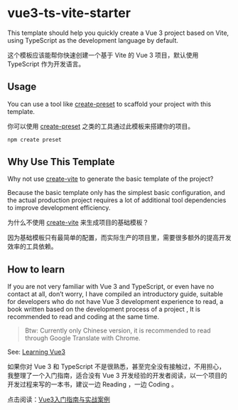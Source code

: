 # vue3-ts-vite-starter

This template should help you quickly create a Vue 3 project based on Vite, using TypeScript as the development language by default.

这个模板应该能帮你快速创建一个基于 Vite 的 Vue 3 项目，默认使用 TypeScript 作为开发语言。

## Usage

You can use a tool like [create-preset](https://github.com/awesome-starter/create-preset) to scaffold your project with this template.

你可以使用 [create-preset](https://github.com/awesome-starter/create-preset) 之类的工具通过此模板来搭建你的项目。

```bash
npm create preset
```

## Why Use This Template

Why not use [create-vite](https://github.com/vitejs/vite/tree/main/packages/create-vite) to generate the basic template of the project?

Because the basic template only has the simplest basic configuration, and the actual production project requires a lot of additional tool dependencies to improve development efficiency.

为什么不使用 [create-vite](https://github.com/vitejs/vite/tree/main/packages/create-vite) 来生成项目的基础模板？

因为基础模板只有最简单的配置，而实际生产的项目里，需要很多额外的提高开发效率的工具依赖。

## How to learn

If you are not very familiar with Vue 3 and TypeScript, or even have no contact at all, don’t worry, I have compiled an introductory guide, suitable for developers who do not have Vue 3 development experience to read, a book written based on the development process of a project , It is recommended to read and coding at the same time.

> Btw: Currently only Chinese version, it is recommended to read through Google Translate with Chrome.

See: [Learning Vue3](https://vue3.chengpeiquan.com/)

如果你对 Vue 3 和 TypeScript 不是很熟悉，甚至完全没有接触过，不用担心，我整理了一个入门指南，适合没有 Vue 3 开发经验的开发者阅读，以一个项目的开发过程来写的一本书，建议一边 Reading ，一边 Coding 。

点击阅读：[Vue3入门指南与实战案例](https://vue3.chengpeiquan.com/)
